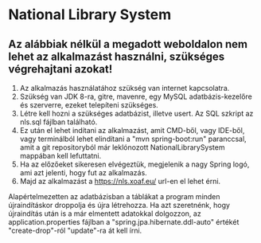 # National Library System

## Az alábbiak nélkül a megadott weboldalon nem lehet az alkalmazást használni, szükséges végrehajtani azokat!

1. Az alkalmazás használatához szükség van internet kapcsolatra.
2. Szükség van JDK 8-ra, gitre, mavenre, egy MySQL adatbázis-kezelőre és szerverre, ezeket telepíteni szükséges.
3. Létre kell hozni a szükséges adatbázist, illetve usert. Az SQL szkript az nls.sql fájlban található.
4. Ez után el lehet indítani az alkalmazást, amit CMD-ből, vagy IDE-ből, vagy terminálból lehet elindítani a "mvn spring-boot:run" paranccsal, amit a git repositoryból már leklónozott NationalLibrarySystem mappában kell lefuttatni.
5. Ha az előzőeket sikeresen elvégeztük, megjelenik a nagy Spring logó, ami azt jelenti, hogy fut az alkalmazás.
6. Majd az alkalmazást a https://nls.xoaf.eu/ url-en el lehet érni.

Alapértelmezetten az adatbázisban a táblákat a program minden újraindításkor droppolja és újra létrehozza. Ha azt szeretnénk, hogy újraindítás után is a már elmentett adatokkal dolgozzon, az application.properties fájlban a "spring.jpa.hibernate.ddl-auto" értékét "create-drop"-ról "update"-ra át kell írni.
